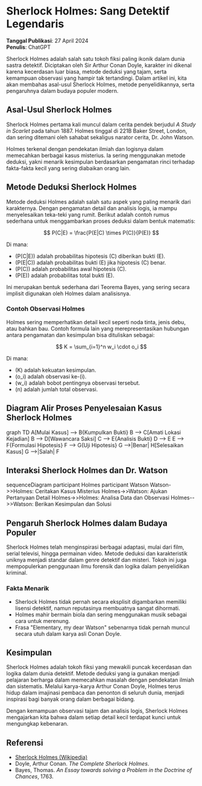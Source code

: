 # Sherlock Holmes: Sang Detektif Legendaris

**Tanggal Publikasi**: 27 April 2024  
**Penulis**: ChatGPT  

Sherlock Holmes adalah salah satu tokoh fiksi paling ikonik dalam dunia sastra detektif. Diciptakan oleh Sir Arthur Conan Doyle, karakter ini dikenal karena kecerdasan luar biasa, metode deduksi yang tajam, serta kemampuan observasi yang hampir tak tertandingi. Dalam artikel ini, kita akan membahas asal-usul Sherlock Holmes, metode penyelidikannya, serta pengaruhnya dalam budaya populer modern.

## Asal-Usul Sherlock Holmes

Sherlock Holmes pertama kali muncul dalam cerita pendek berjudul *A Study in Scarlet* pada tahun 1887. Holmes tinggal di 221B Baker Street, London, dan sering ditemani oleh sahabat sekaligus narator cerita, Dr. John Watson.

Holmes terkenal dengan pendekatan ilmiah dan logisnya dalam memecahkan berbagai kasus misterius. Ia sering menggunakan metode deduksi, yakni menarik kesimpulan berdasarkan pengamatan rinci terhadap fakta-fakta kecil yang sering diabaikan orang lain.

## Metode Deduksi Sherlock Holmes

Metode deduksi Holmes adalah salah satu aspek yang paling menarik dari karakternya. Dengan pengamatan detail dan analisis logis, ia mampu menyelesaikan teka-teki yang rumit. Berikut adalah contoh rumus sederhana untuk menggambarkan proses deduksi dalam bentuk matematis:

$$
P(C|E) = \frac{P(E|C) \times P(C)}{P(E)}
$$

Di mana:  
- \(P(C|E)\) adalah probabilitas hipotesis \(C\) diberikan bukti \(E\).  
- \(P(E|C)\) adalah probabilitas bukti \(E\) jika hipotesis \(C\) benar.  
- \(P(C)\) adalah probabilitas awal hipotesis \(C\).  
- \(P(E)\) adalah probabilitas total bukti \(E\).

Ini merupakan bentuk sederhana dari Teorema Bayes, yang sering secara implisit digunakan oleh Holmes dalam analisisnya.

### Contoh Observasi Holmes

Holmes sering memperhatikan detail kecil seperti noda tinta, jenis debu, atau bahkan bau. Contoh formula lain yang merepresentasikan hubungan antara pengamatan dan kesimpulan bisa dituliskan sebagai:

$$
K = \sum_{i=1}^n w_i \cdot o_i
$$

Di mana:  
- \(K\) adalah kekuatan kesimpulan.  
- \(o_i\) adalah observasi ke-\(i\).  
- \(w_i\) adalah bobot pentingnya observasi tersebut.  
- \(n\) adalah jumlah total observasi.

## Diagram Alir Proses Penyelesaian Kasus Sherlock Holmes

<div class="mermaid">
graph TD
    A[Mulai Kasus] --> B{Kumpulkan Bukti}
    B --> C[Amati Lokasi Kejadian]
    B --> D[Wawancara Saksi]
    C --> E{Analisis Bukti}
    D --> E
    E --> F{Formulasi Hipotesis}
    F --> G{Uji Hipotesis}
    G -->|Benar| H[Selesaikan Kasus]
    G -->|Salah| F
</div>

## Interaksi Sherlock Holmes dan Dr. Watson

<div class="mermaid">
sequenceDiagram
    participant Holmes
    participant Watson
    Watson->>Holmes: Ceritakan Kasus Misterius
    Holmes->>Watson: Ajukan Pertanyaan Detail
    Holmes->>Holmes: Analisa Data dan Observasi
    Holmes-->>Watson: Berikan Kesimpulan dan Solusi
</div>

## Pengaruh Sherlock Holmes dalam Budaya Populer

Sherlock Holmes telah menginspirasi berbagai adaptasi, mulai dari film, serial televisi, hingga permainan video. Metode deduksi dan karakteristik uniknya menjadi standar dalam genre detektif dan misteri. Tokoh ini juga mempopulerkan penggunaan ilmu forensik dan logika dalam penyelidikan kriminal.

### Fakta Menarik

- Sherlock Holmes tidak pernah secara eksplisit digambarkan memiliki lisensi detektif, namun reputasinya membuatnya sangat dihormati.  
- Holmes mahir bermain biola dan sering menggunakan musik sebagai cara untuk merenung.  
- Frasa "Elementary, my dear Watson" sebenarnya tidak pernah muncul secara utuh dalam karya asli Conan Doyle.

## Kesimpulan

Sherlock Holmes adalah tokoh fiksi yang mewakili puncak kecerdasan dan logika dalam dunia detektif. Metode deduksi yang ia gunakan menjadi pelajaran berharga dalam memecahkan masalah dengan pendekatan ilmiah dan sistematis. Melalui karya-karya Arthur Conan Doyle, Holmes terus hidup dalam imajinasi pembaca dan penonton di seluruh dunia, menjadi inspirasi bagi banyak orang dalam berbagai bidang.

Dengan kemampuan observasi tajam dan analisis logis, Sherlock Holmes mengajarkan kita bahwa dalam setiap detail kecil terdapat kunci untuk mengungkap kebenaran.

## Referensi

- [Sherlock Holmes (Wikipedia)](https://id.wikipedia.org/wiki/Sherlock_Holmes)  
- Doyle, Arthur Conan. *The Complete Sherlock Holmes*.  
- Bayes, Thomas. *An Essay towards solving a Problem in the Doctrine of Chances*, 1763.
